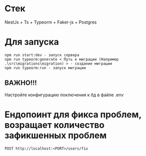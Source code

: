 # Стек
NestJs + Ts + Typeorm + Faker-js + Postgres

# Для запуска
```
npm run start:dev - запуск сервера
npm run typeorm:generate < Путь к миграции (Например .\src\migrations\migration) > - создание миграции
npm run typeorm:run - запуск миграции
```

## ВАЖНО!!!
Настройте конфигурацию поключения к бд в файле .env

# Ендопоинт для фикса проблем, возращает количество зафикшенных проблем
```
POST http://localhost:<PORT>/users/fix
```